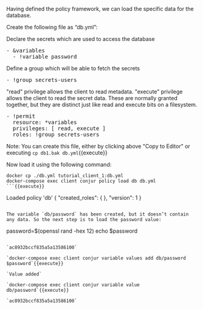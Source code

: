 Having defined the policy framework, we can load the specific data for the database.

Create the following file as “db.yml”:

Declare the secrets which are used to access the database
<pre class="file" data-filename="db.yml" data-target="replace">- &variables
  - !variable password
</pre>

Define a group which will be able to fetch the secrets
<pre class="file" data-filename="db.yml">
- !group secrets-users
</pre>

"read" privilege allows the client to read metadata.
"execute" privilege allows the client to read the secret data.
These are normally granted together, but they are distinct just like read and execute bits on a filesystem.

<pre class="file" data-filename="db.yml">
- !permit
  resource: *variables
  privileges: [ read, execute ]
  roles: !group secrets-users
</pre>


Note: You can create this file, either by clicking above "Copy to Editor" or executing `cp db1.bak db.yml`{{execute}}

Now load it using the following command:

```
docker cp ./db.yml tutorial_client_1:db.yml
docker-compose exec client conjur policy load db db.yml
```{{execute}}

```
Loaded policy 'db'
{
  "created_roles": {
  },
  "version": 1
}
```

The variable `db/password` has been created, but it doesn’t contain any data. So the next step is to load the password value:

```
password=$(openssl rand -hex 12)
echo $password
```{{execute}}

`ac8932bccf835a5a13586100`

`docker-compose exec client conjur variable values add db/password $password`{{execute}}

`Value added`

`docker-compose exec client conjur variable value db/password`{{execute}}

`ac8932bccf835a5a13586100`
